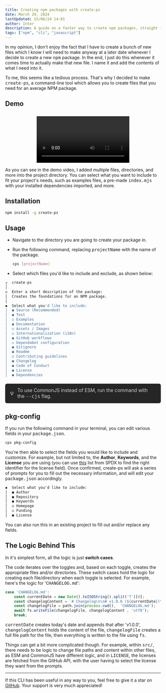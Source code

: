 ```yaml
---
title: Creating npm packages with create-ps
date: March 29, 2024
lastUpdated: 15/06/24 14:01
author: Inter
description: A guide on a faster way to create npm packages, straight from the terminal.
tags: ["npm", "cli", "javascript"]
---
```


In my opinion, I don't enjoy the fact that I have to create a bunch of new files which I know I will need to make anyway at a later date whenever I decide to create a new <kbd>npm</kbd> package. In the end, I just do this whenever it comes time to actually make that new file. I name it and add the contents of what I need into it.

To me, this seems like a tedious process. That's why I decided to make <kbd>create-ps</kbd>, a command-line tool which allows you to create files that you need for an average NPM package.

## Demo

<div align="center">
  <video src="https://us-east-1.tixte.net/uploads/files.iinter.me/create-ps_Demo_v4.mp4" controls style="margin-top: 10px"></video>
</div>

As you can see in the demo video, I added multiple files, directories, and more into the project directory. You can select what you want to include to fit your project's needs, such as examples files, a pre-made <kbd>index.mjs</kbd> with your installed dependencies imported, and more.

## Installation

```bash
npm install -g create-ps 
```

## Usage

* Navigate to the directory you are going to create your package in.
* Run the following command, replacing <kbd>projectName</kbd> with the name of the package.

  ```bash
  cps [projectName]
  ```

* Select which files you'd like to include and exclude, as shown below:

```bash
┌  create-ps 
│
◇  Enter a short description of the package:
│  Creates the foundations for an NPM package.
│
◆  Select what you'd like to include:
│  ◼ Source (Recommended)
│  ◼ Test
│  ◻ Examples
│  ◼ Documentation
│  ◻ Assets / Images
│  ◻ Internationalization (i18n)
│  ◼ GitHub workflows
│  ◻ Dependabot configuration
│  ◼ Gitignore
│  ◼ Readme
│  ◻ Contributing guidelines
│  ◼ Changelog
│  ◼ Code of Conduct
│  ◼ License
│  ◼ Dependencies
```

<div style="padding: 0.8rem 1rem; background-color: #262626; border-radius: 0.375rem; font-size: 0.96rem; display: flex; align-items: center; color: #d4d4d8; margin-top: 20px; margin-bottom: 20px;">
    <strong style="margin-right: 0.8rem;">💡</strong> 
    <span>To use CommonJS instead of ESM, run the command with the <kbd>--cjs</kbd> flag.</span>
</div>

## pkg-config

If you run the following command in your terminal, you can edit various fields in your <kbd>package.json</kbd>.

```bash
cps pkg-config
```

You're then able to select the fields you would like to include and customize. For example, but not limited to, the **Author**, **Keywords**, and the **License** you are using (you can use [this](https://spdx.org/licenses/) list from SPDX to find the right identifier for the license field). Once confirmed, create-ps will ask a series of prompts for you to fill out the necessary information, and will edit your <kbd>package.json</kbd> accordingly.

```markdown
◆  Select what you'd like to include:
│  ◼ Author
│  ◼ Repository
│  ◼ Keywords
│  ◻ Homepage
│  ◻ Funding
│  ◼ License
```

You can also run this in an existing project to fill out and/or replace any fields.

## The Logic Behind This

In it's simplest form, all the logic is just **switch cases**. 

The code iterates over the toggles and, based on each toggle, creates the appropriate files and/or directories. These switch cases hold the logic for creating each file/directory when each toggle is selected. For example, here's the logic for '<kbd>CHANGELOG.md</kbd>':

```javascript
case 'CHANGELOG.md':
    const currentDate = new Date().toISOString().split('T')[0];
    const changelogContent = `# Changelog\n\n# v1.0.0 (${currentDate})\n\n* 🎉 Initial commit`;
    const changelogFile = path.join(process.cwd(),  'CHANGELOG.md');
    await fs.writeFile(changelogFile, changelogContent , 'utf8');
    break;
```

<kbd>currentDate</kbd> creates today's date and appends that after 'v1.0.0', <kbd>changelogContent</kbd> holds the content of the file, <kbd>changelogFile</kbd> creates a full file path for the file, then everything is written to the file using <kbd>fs</kbd>.

Things can get a bit more complicated though. For example, within <kbd>src/</kbd>, there needs to be logic to change file paths and content within other files, as ESM and CommonJS have different logic, and in <kbd>LICENSE</kbd>, the licenses are fetched from the GitHub API, with the user having to select the license they want from the prompts.

---

If this CLI has been useful in any way to you, feel free to give it a star on [GitHub](https://github.com/inttter/create-ps). Your support is very much appreciated!